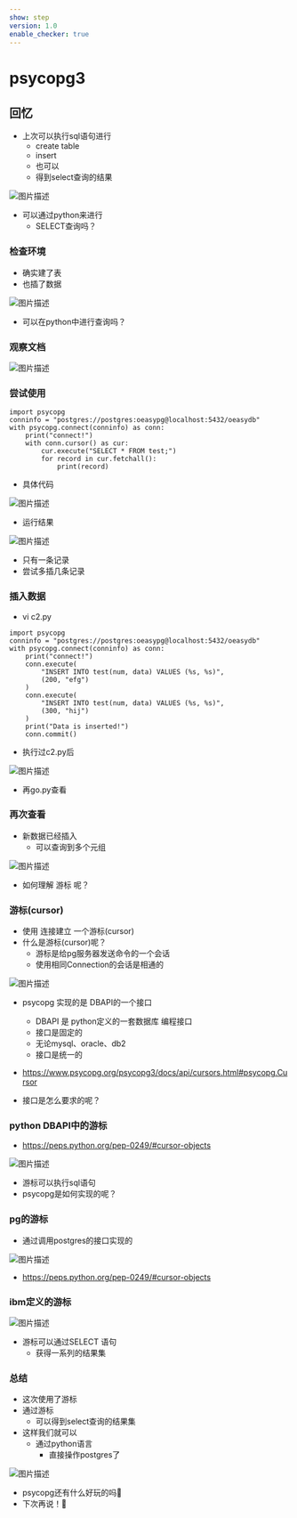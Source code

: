 ```yaml
---
show: step
version: 1.0
enable_checker: true
---
```


# psycopg3

## 回忆

- 上次可以执行sql语句进行
	- create table
	- insert
	- 也可以 
	- 得到select查询的结果

![图片描述](https://doc.shiyanlou.com/courses/uid1190679-20221229-1672323440515)

- 可以通过python来进行
	- SELECT查询吗？

### 检查环境

- 确实建了表
- 也插了数据

![图片描述](https://doc.shiyanlou.com/courses/uid1190679-20230203-1675417402418)

- 可以在python中进行查询吗？

### 观察文档

![图片描述](https://doc.shiyanlou.com/courses/uid1190679-20221229-1672322988959)

### 尝试使用

```
import psycopg
conninfo = "postgres://postgres:oeasypg@localhost:5432/oeasydb"
with psycopg.connect(conninfo) as conn:
    print("connect!")
    with conn.cursor() as cur:
        cur.execute("SELECT * FROM test;")
        for record in cur.fetchall():
            print(record)
```

- 具体代码

![图片描述](https://doc.shiyanlou.com/courses/uid1190679-20230123-1674447348173)

- 运行结果

![图片描述](https://doc.shiyanlou.com/courses/uid1190679-20221229-1672323222177)

- 只有一条记录
- 尝试多插几条记录

### 插入数据

- vi c2.py

```
import psycopg
conninfo = "postgres://postgres:oeasypg@localhost:5432/oeasydb"
with psycopg.connect(conninfo) as conn:
    print("connect!")
    conn.execute(
        "INSERT INTO test(num, data) VALUES (%s, %s)",
        (200, "efg")
    )
    conn.execute(
        "INSERT INTO test(num, data) VALUES (%s, %s)",
        (300, "hij")
    )
    print("Data is inserted!")
    conn.commit()
```

- 执行过c2.py后

![图片描述](https://doc.shiyanlou.com/courses/uid1190679-20230330-1680180383914)

- 再go.py查看

### 再次查看

- 新数据已经插入
	- 可以查询到多个元组

![图片描述](https://doc.shiyanlou.com/courses/uid1190679-20230330-1680180466781)

- 如何理解 游标 呢？

### 游标(cursor)

- 使用 连接建立 一个游标(cursor)
- 什么是游标(cursor)呢？
	- 游标是给pg服务器发送命令的一个会话
	- 使用相同Connection的会话是相通的

![图片描述](https://doc.shiyanlou.com/courses/uid1190679-20221229-1672322311626)

- psycopg 实现的是 DBAPI的一个接口
	- DBAPI 是 python定义的一套数据库 编程接口
	-  接口是固定的
	-  无论mysql、oracle、db2 
	-  接口是统一的

- https://www.psycopg.org/psycopg3/docs/api/cursors.html#psycopg.Cursor

- 接口是怎么要求的呢？

### python DBAPI中的游标

- https://peps.python.org/pep-0249/#cursor-objects

![图片描述](https://doc.shiyanlou.com/courses/uid1190679-20221229-1672322455438)

- 游标可以执行sql语句
- psycopg是如何实现的呢？

### pg的游标

- 通过调用postgres的接口实现的

![图片描述](https://doc.shiyanlou.com/courses/uid1190679-20221229-1672322757067)

- https://peps.python.org/pep-0249/#cursor-objects

### ibm定义的游标

![图片描述](https://doc.shiyanlou.com/courses/uid1190679-20221230-1672363717191)

- 游标可以通过SELECT 语句
	- 获得一系列的结果集

### 总结

- 这次使用了游标
-	通过游标
	- 可以得到select查询的结果集
- 这样我们就可以
	- 通过python语言
		- 直接操作postgres了

![图片描述](https://doc.shiyanlou.com/courses/uid1190679-20221229-1672323440515)

- psycopg还有什么好玩的吗🤔
- 下次再说！👋